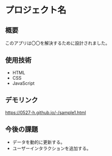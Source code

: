 # プロジェクト名
## 概要
このアプリは〇〇を解決するために設計されました。

## 使用技術
- HTML
- CSS
- JavaScript

## デモリンク
https://0527-h.github.io/-/sample1.html

## 今後の課題
- データを動的に更新する。
- ユーザーインタラクションを追加する。
